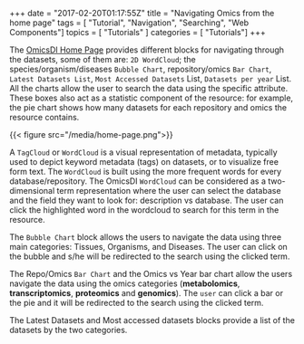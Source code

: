 +++
date = "2017-02-20T01:17:55Z"
title = "Navigating Omics from the home page"
tags        = [ "Tutorial", "Navigation", "Searching", "Web Components"]
topics      = [ "Tutorials" ]
categories  = [ "Tutorials"]
+++


The [OmicsDI Home Page](www.omicsdi.org) provides different blocks for navigating through the datasets, some of them
are: ``2D WordCloud``; the species/organism/diseases ``Bubble Chart``, repository/omics ``Bar Chart``, ``Latest Datasets List``,
``Most Accessed Datasets`` List, ``Datasets per year`` List. All the charts allow the user to search the data using
the specific attribute. These boxes also act as a statistic component of the resource: for example, the pie chart shows how many datasets
for each repository and omics the resource contains.

{{< figure src="/media/home-page.png">}}


A ``TagCloud`` or ``WordCloud`` is a visual representation of metadata, typically used to depict keyword metadata (tags)
on datasets, or to visualize free form text. The ``WordCloud`` is built using the more frequent words for every
database/repository. The OmicsDI ``WordCloud`` can be considered as a two-dimensional term representation where the user can
select the database and the field they want to look for: description vs database. The user can click the highlighted word in
the wordcloud to search for this term in the resource.

The ``Bubble Chart`` block allows the users to navigate the data using three main categories: Tissues, Organisms,
and Diseases. The user can click on the bubble and s/he will be redirected to the search using the clicked term.

The Repo/Omics ``Bar Chart`` and the Omics vs Year bar chart allow the users navigate the data using the omics categories
(**metabolomics**, **transcriptomics**, **proteomics** and **genomics**). The ``user`` can click a bar or the pie and it will
be redirected to the search using the clicked term.

The Latest Datasets and Most accessed datasets blocks provide a list of the datasets by the two categories.
